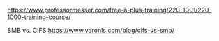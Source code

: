 https://www.professormesser.com/free-a-plus-training/220-1001/220-1000-training-course/

SMB vs. CIFS
https://www.varonis.com/blog/cifs-vs-smb/
